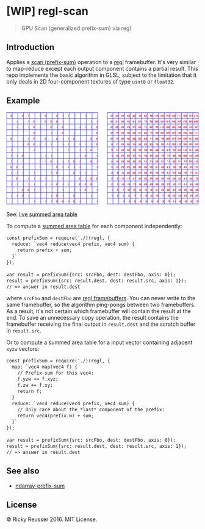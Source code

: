 # [WIP] regl-scan

> GPU Scan (generalized prefix-sum) via regl

## Introduction

Applies a [scan (prefix-sum)](https://en.wikipedia.org/wiki/Prefix_sum) operation to a [regl](https://github.com/regl-project/regl) framebuffer. It's very similar to map-reduce except each output component contains a partial result. This repo implements the basic algorithm in GLSL, subject to the limitation that it only deals in 2D four-component textures of type `uint8` or `float32`.

## Example

<a href="https://rreusser.github.io/demos/regl-scan/"><img src="./screenshot.png"></a>

See: [live summed area table](https://rreusser.github.io/demos/regl-scan/)

To compute a [summed area table](https://en.wikipedia.org/wiki/Summed_area_table) for each component independently:

```javscript
const prefixSum = require('./)(regl, {
  reduce: `vec4 reduce(vec4 prefix, vec4 sum) {
    return prefix + sum;
  }`
});

var result = prefixSum({src: srcFbo, dest: destFbo, axis: 0});
result = prefixSum({src: result.dest, dest: result.src, axis: 1});
// => answer in result.dest
```

where `srcFbo` and `destFbo` are [regl framebuffers](https://github.com/regl-project/regl). You can never write to the same framebuffer, so the algorithm ping-pongs between two framebuffers. As a result, it's not certain which framebuffer will contain the result at the end. To save an unnecessary copy operation, the result contains the framebuffer receiving the final output in `result.dest` and the scratch buffer in `result.src`.

Or to compute a summed area table for a input vector containing adjacent `xyzw` vectors:

```javscript
const prefixSum = require('./)(regl, {
  map: `vec4 map(vec4 f) {
    // Prefix-sum for this vec4:
    f.yzw += f.xyz;
    f.zw += f.xy;
    return f;
  }
  reduce: `vec4 reduce(vec4 prefix, vec4 sum) {
    // Only care about the *last* component of the prefix:
    return vec4(prefix.w) + sum;
  }`
});

var result = prefixSum({src: srcFbo, dest: destFbo, axis: 0});
result = prefixSum({src: result.dest, dest: result.src, axis: 1});
// => answer in result.dest
```

## See also

- [ndarray-prefix-sum](https://github.com/scijs/ndarray-prefix-sum)

## License

&copy; Ricky Reusser 2016. MIT License.
